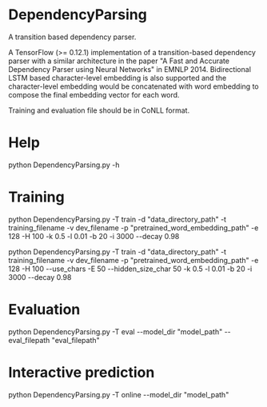 # DependencyParsing
A transition based dependency parser.

A TensorFlow (>= 0.12.1) implementation of a transition-based dependency parser with a similar architecture in the paper "A Fast and Accurate Dependency Parser using Neural Networks" in EMNLP 2014. Bidirectional LSTM based character-level embedding is also supported and the character-level embedding would be concatenated with word embedding to compose the final embedding vector for each word.

Training and evaluation file should be in CoNLL format. 

# Help
python DependencyParsing.py -h

# Training
python DependencyParsing.py -T train -d "data_directory_path" -t training_filename -v dev_filename -p "pretrained_word_embedding_path" -e 128 -H 100 -k 0.5 -l 0.01 -b 20 -i 3000 --decay 0.98

python DependencyParsing.py -T train -d "data_directory_path" -t training_filename -v dev_filename -p "pretrained_word_embedding_path" -e 128 -H 100 --use_chars -E 50 --hidden_size_char 50 -k 0.5 -l 0.01 -b 20 -i 3000 --decay 0.98

# Evaluation
python DependencyParsing.py -T eval --model_dir "model_path" --eval_filepath "eval_filepath"

# Interactive prediction
python DependencyParsing.py -T online --model_dir "model_path"
